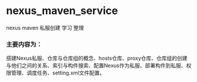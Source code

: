 # nexus_maven_service
nexus maven 私服创建 学习 整理    

### 主要内容为：
搭建Nexus私服、仓库与仓库组的概念、hosts仓库、proxy仓库、仓库组的创建与他们之间的关系、索引与构件搜索、配置Nexus作为私服、部署构件到私服、权限管理、调度任务、setting.xml文件配置。
